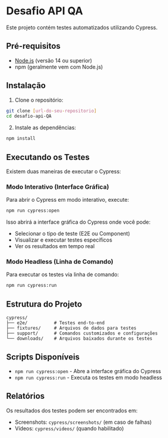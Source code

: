 # Desafio API QA

Este projeto contém testes automatizados utilizando Cypress.

## Pré-requisitos

- [Node.js](https://nodejs.org/) (versão 14 ou superior)
- npm (geralmente vem com Node.js)

## Instalação

1. Clone o repositório:
```bash
git clone [url-do-seu-repositorio]
cd desafio-api-QA
```

2. Instale as dependências:
```bash
npm install
```

## Executando os Testes

Existem duas maneiras de executar o Cypress:

### Modo Interativo (Interface Gráfica)

Para abrir o Cypress em modo interativo, execute:
```bash
npm run cypress:open
```

Isso abrirá a interface gráfica do Cypress onde você pode:
- Selecionar o tipo de teste (E2E ou Component)
- Visualizar e executar testes específicos
- Ver os resultados em tempo real

### Modo Headless (Linha de Comando)

Para executar os testes via linha de comando:
```bash
npm run cypress:run
```

## Estrutura do Projeto

```
cypress/
├── e2e/          # Testes end-to-end
├── fixtures/     # Arquivos de dados para testes
├── support/      # Comandos customizados e configurações
└── downloads/    # Arquivos baixados durante os testes
```

## Scripts Disponíveis

- `npm run cypress:open` - Abre a interface gráfica do Cypress
- `npm run cypress:run` - Executa os testes em modo headless

## Relatórios

Os resultados dos testes podem ser encontrados em:
- Screenshots: `cypress/screenshots/` (em caso de falhas)
- Vídeos: `cypress/videos/` (quando habilitado)
